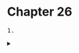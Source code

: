 # Chapter 26

<pre>1.</pre>



<details>
  <summary></summary>
  <strong></strong>
</details>

<br>
